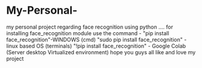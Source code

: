# My-Personal-
my personal project regarding face recognition using python ....
for installing face_recognition module use the command -
"pip install face_recognition"-WINDOWS (cmd)
"sudo pip install face_recognition" - linux based OS (terminals)
"!pip install face_recognition" - Google Colab (Server desktop Virtualized environment)
hope you guys all like and love my project 
